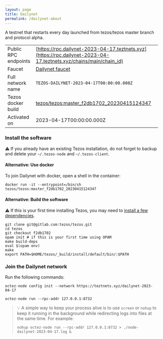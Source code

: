 ```yaml
---
layout: page
title: Dailynet
permalink: /dailynet-about
---
```


A testnet that restarts every day launched from tezos/tezos master branch and protocol alpha.

| | |
|-------|---------------------|
| Public RPC endpoints | [https://rpc.dailynet-2023-04-17.teztnets.xyz](https://rpc.dailynet-2023-04-17.teztnets.xyz/chains/main/chain_id)<br/> |
| Faucet | [Dailynet faucet](https://faucet.dailynet-2023-04-17.teztnets.xyz) |
| Full network name | `TEZOS-DAILYNET-2023-04-17T00:00:00.000Z` |
| Tezos docker build | [tezos/tezos:master_f2db1702_20230415124347](https://hub.docker.com/r/tezos/tezos/tags?page=1&ordering=last_updated&name=master_f2db1702_20230415124347) |
| Activated on | 2023-04-17T00:00:00.000Z |





### Install the software

⚠️  If you already have an existing Tezos installation, do not forget to backup and delete your `~/.tezos-node` and `~/.tezos-client`.



#### Alternative: Use docker

To join Dailynet with docker, open a shell in the container:

```
docker run -it --entrypoint=/bin/sh tezos/tezos:master_f2db1702_20230415124347
```

#### Alternative: Build the software

⚠️  If this is your first time installing Tezos, you may need to [install a few dependencies](https://tezos.gitlab.io/introduction/howtoget.html#setting-up-the-development-environment-from-scratch).

```
git clone git@gitlab.com:tezos/tezos.git
cd tezos
git checkout f2db1702
opam init # if this is your first time using OPAM
make build-deps
eval $(opam env)
make
export PATH=$HOME/tezos/_build/install/default/bin/:$PATH
```

### Join the Dailynet network

Run the following commands:

```
octez-node config init --network https://teztnets.xyz/dailynet-2023-04-17

octez-node run --rpc-addr 127.0.0.1:8732
```

> 💡 A simple way to keep your process alive is to use `screen` or `nohup` to keep it running in the background while redirecting logs into files at the same time. For example:
>
> ```bash=13
> nohup octez-node run --rpc-addr 127.0.0.1:8732 > ./node-dailynet-2023-04-17.log &
> ```


